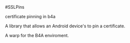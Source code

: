 #SSLPins

certificate pinning in b4a

A library that allows an Android device's to pin a certificate.

A warp for the B4A enviroment.
